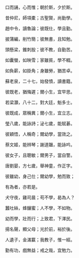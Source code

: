 口而誦，心而惟；朝於斯，夕於斯。

昔仲尼，師項橐；古聖賢，尚勤學。

趙中令，讀魯論；彼既仕，學且勤。

披蒲編，削竹簡；彼無書，且知勉。

頭懸梁，錐刺股；彼不教，自勤苦。

如囊螢，如映雪；家雖貧，學不輟。

如負薪，如掛角；身雖勞，猶苦卓。

蘇老泉，二十七，始發憤，讀書籍。

彼既老，猶悔遲；爾小生，宜早思。

若梁灝，八十二，對大廷，魁多士。

彼既成，眾稱異；爾小生，宜立志。

瑩八歲，能詠詩；泌七歲，能賦碁。

彼穎悟，人稱奇；爾幼學，當效之。

蔡文姬，能辨琴；謝道韞，能詠吟。

彼女子，且聰敏；爾男子，當自警。

唐劉晏，方七歲，舉神童，作正字。

彼雖幼，身己仕；爾幼學，勉而致；

有為者，亦若是。

犬守夜，雞司晨；苟不學，曷為人？

蠶吐絲，蜂釀蜜；人不學，不如物。

幼而學，壯而行；上致君，下澤民。

揚名聲，顯父母；光於前，裕於後。

人遺子，金滿籯；我教子，惟一經。

勤有功，戲無益；戒之哉，宜勉力。
